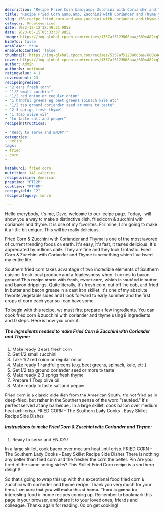 ```yaml
---
description: "Recipe Fried Corn &amp;amp; Zucchini with Coriander and Thyme yang Delicious}"
title: "Recipe Fried Corn &amp;amp; Zucchini with Coriander and Thyme yang Delicious}"
slug: 456-recipe-fried-corn-and-amp-zucchini-with-coriander-and-thyme-yang-delicious
category: Uncategorized
date: 2022-12-12T18:49:21.905Z
date: 2023-05-15T05:33:37.985Z
image: https://img-global.cpcdn.com/recipes/5337af5123868baa/680x482cq70/fried-corn-zucchini-with-coriander-and-thyme-recipe-main-photo.jpg
hideToc: false
enableToc: true
enableTocContent: false
thumbnail: https://img-global.cpcdn.com/recipes/5337af5123868baa/680x482cq70/fried-corn-zucchini-with-coriander-and-thyme-recipe-main-photo.jpg
cover: https://img-global.cpcdn.com/recipes/5337af5123868baa/680x482cq70/fried-corn-zucchini-with-coriander-and-thyme-recipe-main-photo.jpg
author: Admin
authorAv: notfound
ratingvalue: 4.1
reviewcount: 23
recipeingredient:
- "2 ears fresh corn"
- "1/2 small zucchini"
- "1/2 red onion or regular onion"
- "1 handful greens eg beet greens spinach kale etc"
- "1/2 tsp ground coriander seed or more to taste"
- "2-3 sprigs fresh thyme"
- "1 Tbsp olive oil"
- "to taste salt and pepper"
recipeinstructions:

- "Ready to serve and ENJOY!"
categories:
- Recipe
tags:
- fried
- corn
- 

katakunci: fried corn  
nutrition: 141 calories
recipecuisine: American
preptime: "PT12M"
cooktime: "PT48M"
recipeyield: "2"
recipecategory: Lunch

---
```



Hello everybody, it's me, Dave, welcome to our recipe page. Today, I will show you a way to make a distinctive dish, fried corn &amp; zucchini with coriander and thyme. It is one of my favorites. For mine, I am going to make it a little bit unique. This will be really delicious.

Fried Corn &amp; Zucchini with Coriander and Thyme is one of the most favored of current trending foods on earth. It's easy, it's fast, it tastes delicious. It's appreciated by millions daily. They are fine and they look fantastic. Fried Corn &amp; Zucchini with Coriander and Thyme is something which I've loved my entire life.

Southern fried corn takes advantage of two incredible elements of Southern cuisine: fresh local produce and a fearlessness when it comes to bacon grease! This recipe starts with fresh, sweet corn, which is sautéed in butter and bacon drippings. Quite literally, it&#39;s fresh corn, cut off the cob, and fried in butter and bacon grease in a cast iron skillet. It&#39;s one of my absolute favorite vegetable sides and I look forward to early summer and the first crops of corn each year so I can have some.


To begin with this recipe, we must first prepare a few ingredients. You can cook fried corn &amp; zucchini with coriander and thyme using 8 ingredients and 0 steps. Here is how you cook it.

<!--inarticleads1-->

##### The ingredients needed to make Fried Corn &amp; Zucchini with Coriander and Thyme:

1. Make ready 2 ears fresh corn
1. Get 1/2 small zucchini
1. Take 1/2 red onion or regular onion
1. Make ready 1 handful greens (e.g. beet greens, spinach, kale, etc.)
1. Get 1/2 tsp ground coriander seed or more to taste
1. Make ready 2-3 sprigs fresh thyme
1. Prepare 1 Tbsp olive oil
1. Make ready to taste salt and pepper


Fried corn is a classic side dish from the American South. It&#39;s not fried as in deep-fried, but rather in the Southern sense of the word &#34;sautéed.&#34; It&#39;s perfect served at any barbecue,. In a large skillet, cook bacon over medium heat until crisp. FRIED CORN - The Southern Lady Cooks - Easy Skillet Recipe Side Dishes 

<!--inarticleads2-->

##### Instructions to make Fried Corn &amp; Zucchini with Coriander and Thyme:


1. Ready to serve and ENJOY!

In a large skillet, cook bacon over medium heat until crisp. FRIED CORN - The Southern Lady Cooks - Easy Skillet Recipe Side Dishes There is nothing any better than fried corn and the fresher the corn the better. Pin Are you tired of the same boring sides? This Skillet Fried Corn recipe is a southern delight! 

So that's going to wrap this up with this exceptional food fried corn &amp; zucchini with coriander and thyme recipe. Thank you very much for your time. I am sure that you will make this at home. There is gonna be interesting food in home recipes coming up. Remember to bookmark this page in your browser, and share it to your loved ones, friends and colleague. Thanks again for reading. Go on get cooking!
